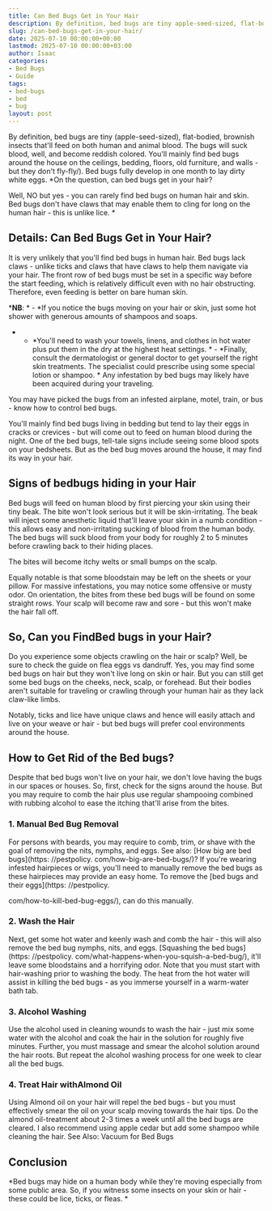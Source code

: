 ```yaml
---
title: Can Bed Bugs Get in Your Hair
description: By definition, bed bugs are tiny apple-seed-sized, flat-bodied, brownish insects that'll feed on both human and animal blood.
slug: /can-bed-bugs-get-in-your-hair/
date: 2025-07-10 00:00:00+00:00
lastmod: 2025-07-10 00:00:00+03:00
author: Isaac
categories:
- Bed Bugs
- Guide
tags:
- bed-bugs
- bed
- bug
layout: post
---
```


By definition, bed bugs are tiny (apple-seed-sized), flat-bodied, brownish insects that'll feed on both human and animal blood. The bugs will suck blood, well, and become reddish colored. You'll mainly find bed bugs around the house on the ceilings, bedding, floors, old furniture, and walls - but they don't fly-fly/). Bed bugs fully develop in one month to lay dirty white eggs. *On the question, can bed bugs get in your hair?

Well, NO but yes - you can rarely find bed bugs on human hair and skin. Bed bugs don't have claws that may enable them to cling for long on the human hair - this is unlike lice. *

##  Details: Can Bed Bugs Get in Your Hair?

It is very unlikely that you'll find bed bugs in human hair. Bed bugs lack claws - unlike ticks and claws that have claws to help them navigate via your hair. The front row of bed bugs must be set in a specific way before the start feeding, which is relatively difficult even with no hair obstructing. Therefore, even feeding is better on bare human skin.

***NB**: * - *If you notice the bugs moving on your hair or skin, just some hot shower with generous amounts of shampoos and soaps.

* - *You'll need to wash your towels, linens, and clothes in hot water plus put them in the dry at the highest heat settings. * - *Finally, consult the dermatologist or general doctor to get yourself the right skin treatments. The specialist could prescribe using some special lotion or shampoo. * Any infestation by bed bugs may likely have been acquired during your traveling.

You may have picked the bugs from an infested airplane, motel, train, or bus - know how to control bed bugs.

You'll mainly find bed bugs living in bedding but tend to lay their eggs in cracks or crevices - but will come out to feed on human blood during the night. One of the bed bugs, tell-tale signs include seeing some blood spots on your bedsheets. But as the bed bug moves around the house, it may find its way in your hair.

##  **Signs of bedbugs hiding in your Hair**

Bed bugs will feed on human blood by first piercing your skin using their tiny beak. The bite won't look serious but it will be skin-irritating. The beak will inject some anesthetic liquid that'll leave your skin in a numb condition - this allows easy and non-irritating sucking of blood from the human body. The bed bugs will suck blood from your body for roughly 2 to 5 minutes before crawling back to their hiding places.

The bites will become itchy welts or small bumps on the scalp.

Equally notable is that some bloodstain may be left on the sheets or your pillow. For massive infestations, you may notice some offensive or musty odor. On orientation, the bites from these bed bugs will be found on some straight rows. Your scalp will become raw and sore - but this won't make the hair fall off.

##  So, Can you Find**Bed bugs in your Hair?**

Do you experience some objects crawling on the hair or scalp? Well, be sure to check the guide on flea eggs vs dandruff. Yes, you may find some bed bugs on hair but they won't live long on skin or hair. But you can still get some bed bugs on the cheeks, neck, scalp, or forehead. But their bodies aren't suitable for traveling or crawling through your human hair as they lack claw-like limbs.

Notably, ticks and lice have unique claws and hence will easily attach and live on your weave or hair - but bed bugs will prefer cool environments around the house.

##  How to Get Rid of the Bed bugs?

Despite that bed bugs won't live on your hair, we don't love having the bugs in our spaces or houses. So, first, check for the signs around the house. But you may require to comb the hair plus use regular shampooing combined with rubbing alcohol to ease the itching that'll arise from the bites.

###  1. Manual Bed Bug Removal

For persons with beards, you may require to comb, trim, or shave with the goal of removing the nits, nymphs, and eggs. See also: [How big are bed bugs](https: //pestpolicy. com/how-big-are-bed-bugs/)? If you're wearing infested hairpieces or wigs, you'll need to manually remove the bed bugs as these hairpieces may provide an easy home. To remove the [bed bugs and their eggs](https: //pestpolicy.

com/how-to-kill-bed-bug-eggs/), can do this manually.

###  2. Wash the Hair

Next, get some hot water and keenly wash and comb the hair - this will also remove the bed bug nymphs, nits, and eggs. [Squashing the bed bugs](https: //pestpolicy. com/what-happens-when-you-squish-a-bed-bug/), it'll leave some bloodstains and a horrifying odor. Note that you must start with hair-washing prior to washing the body. The heat from the hot water will assist in killing the bed bugs - as you immerse yourself in a warm-water bath tab.

###  3. Alcohol Washing

Use the alcohol used in cleaning wounds to wash the hair - just mix some water with the alcohol and coak the hair in the solution for roughly five minutes. Further, you must massage and smear the alcohol solution around the hair roots. But repeat the alcohol washing process for one week to clear all the bed bugs.

###  4. Treat Hair with**Almond Oil**

Using Almond oil on your hair will repel the bed bugs - but you must effectively smear the oil on your scalp moving towards the hair tips. Do the almond oil-treatment about 2-3 times a week until all the bed bugs are cleared. I also recommend using apple cedar but add some shampoo while cleaning the hair. See Also: Vacuum for Bed Bugs

##  Conclusion

*Bed bugs may hide on a human body while they're moving especially from some public area. So, if you witness some insects on your skin or hair - these could be lice, ticks, or fleas. *
